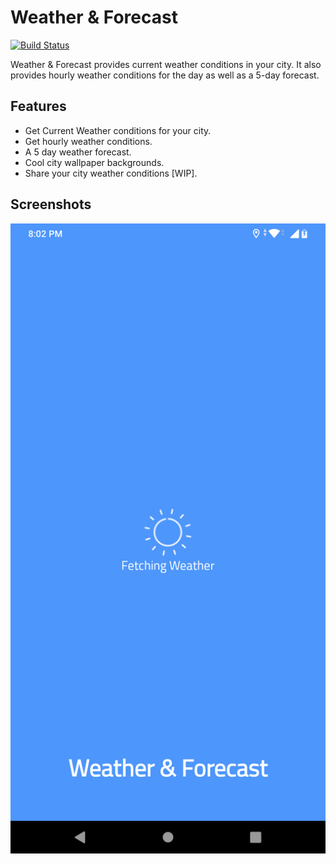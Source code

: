 # Weather & Forecast 
 

[![Build Status](https://travis-ci.org/joemccann/dillinger.svg?branch=master)](https://travis-ci.org/joemccann/dillinger)

Weather & Forecast provides current weather conditions in your city.
It also provides hourly weather conditions for the day as well as a 5-day forecast.
 
## Features

- Get Current Weather conditions for your city.
- Get hourly weather conditions.
- A 5 day weather forecast.
- Cool city wallpaper backgrounds.
- Share your city weather conditions [WIP].

## Screenshots
![alt text](https://github.com/aaronmenezes/weather-forecast/blob/main/Screenshots/device-a.png)
